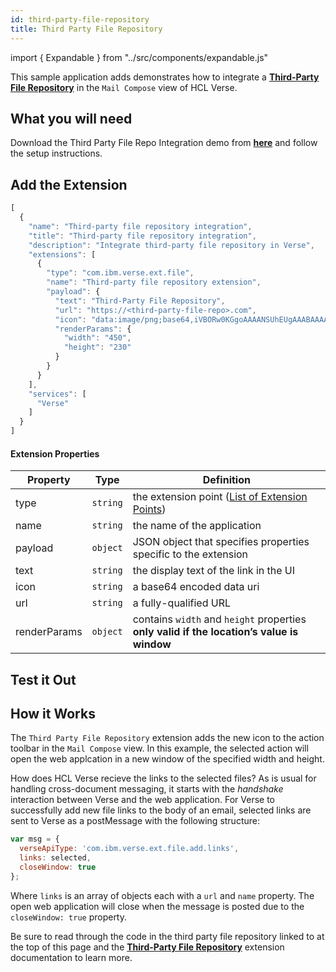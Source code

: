 ```yaml
---
id: third-party-file-repository
title: Third Party File Repository
---
```

import { Expandable } from "../src/components/expandable.js"

This sample application adds demonstrates how to integrate a **[Third-Party File Repository](./extension-points#third-party-file-repository)** in the `Mail Compose` view of HCL Verse.

## What you will need
Download the Third Party File Repo Integration demo from **[here](https://github.com/HCL-TECH-SOFTWARE/Verse-Extension-samples/tree/master/src/third-party-file-repository-integration)** and follow the setup instructions.

## Add the Extension

```js
[
  {
    "name": "Third-party file repository integration",
    "title": "Third-party file repository integration",
    "description": "Integrate third-party file repository in Verse",
    "extensions": [
      {
        "type": "com.ibm.verse.ext.file",
        "name": "Third-party file repository extension",
        "payload": {
          "text": "Third-Party File Repository",
          "url": "https://<third-party-file-repo>.com",
          "icon": "data:image/png;base64,iVBORw0KGgoAAAANSUhEUgAAABAAAAAQCAYAAAAf8/9hAAAABGdBTUEAALGPC/xhBQAAAAlwSFlzAAAOxAAADsQBlSsOGwAAAGpJREFUOE+1k4EKgDAIRC36b/3z6kLJFUpOejAYQ293si3MvFMREdHdCQQqoN73rKpTxlxMC4BLpBrBg95NxV74QQ1De/LFQVSD89YMQBgBmPUsQuoAjbYi/ovgb80ctN9BO0JbYOo73xAdbuoHJPh854UAAAAASUVORK5CYII=",
          "renderParams": {
            "width": "450",
            "height": "230"
          }
        }
      }
    ],
    "services": [
      "Verse"
    ]
  }
]
```
#### Extension Properties
| Property    | Type |  Definition |
|-------------|:----:|-------------|
| type        | `string` | the extension point  ([List of Extension Points](./extension-points)) |
| name        | `string` | the name of the application |
| payload     | `object` | JSON object that specifies properties specific to the extension |
| text        | `string` | the display text of the link in the UI |
| icon        | `string` | a base64 encoded data uri |
| url         | `string` | a fully-qualified URL |
| renderParams | `object` | contains `width` and `height` properties  **only valid if the location’s value is window** |

## Test it Out
<Expandable path="samples/third_party_file_repository_integration.gif" />

##  How it Works
The `Third Party File Repository` extension adds the new icon to the action toolbar in the `Mail Compose` view. In this example, the selected action will open the web applcation in a new window of the specified width and height.

How does HCL Verse recieve the links to the selected files? As is usual for handling cross-document messaging, it starts with the *handshake* interaction between Verse and the web application. For Verse to successfully add new file links to the body of an email, selected links are sent to Verse as a postMessage with the following structure:
```js
var msg = {
  verseApiType: 'com.ibm.verse.ext.file.add.links',
  links: selected,
  closeWindow: true
};
```
Where `links` is an array of objects each with a `url` and `name` property. The open web application will close when the message is posted due to the `closeWindow: true` property.

Be sure to read through the code in the third party file repository linked to at the top of this page and the **[Third-Party File Repository](./extension-points#third-party-file-repository)** extension documentation to learn more.